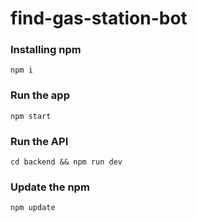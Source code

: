 # find-gas-station-bot

### Installing npm
```npm i``` 

### Run the app
```npm start```

### Run the API
```cd backend && npm run dev```

### Update the npm
```npm update```